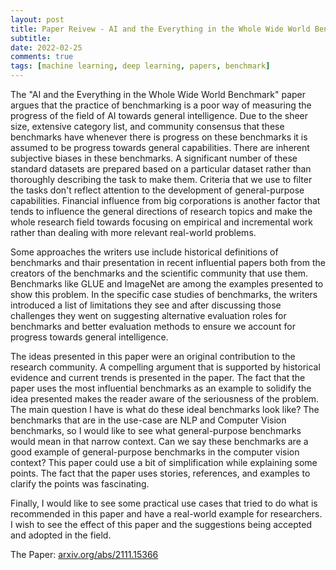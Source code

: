 ```yaml
---
layout: post
title: Paper Reivew - AI and the Everything in the Whole Wide World Benchmark
subtitle: 
date: 2022-02-25
comments: true
tags: [machine learning, deep learning, papers, benchmark]
---
```




The "AI and the Everything in the Whole Wide World Benchmark" paper argues that the practice of benchmarking is a poor way of measuring the progress of the field of AI towards general intelligence. Due to the sheer size, extensive category list, and community consensus that these benchmarks have whenever there is progress on these benchmarks it is assumed to be progress towards general capabilities. There are inherent subjective biases in these benchmarks. A significant number of these standard datasets are prepared based on a particular dataset rather than thoroughly describing the task to make them. Criteria that we use to filter the tasks don't reflect attention to the development of general-purpose capabilities. Financial influence from big corporations is another factor that tends to influence the general directions of research topics and make the whole research field towards focusing on empirical and incremental work rather than dealing with more relevant real-world problems.

Some approaches the writers use include historical definitions of benchmarks and thair presentation in recent influential papers both from the creators of the benchmarks and the scientific community that use them. Benchmarks like GLUE and ImageNet are among the examples presented to show this problem.  In the specific case studies of benchmarks, the writers introduced a list of limitations they see and after discussing those challenges they went on suggesting alternative evaluation roles for benchmarks and better evaluation methods to ensure we account for progress towards general intelligence.

The ideas presented in this paper were an original contribution to the research community. A  compelling argument that is supported by historical evidence and current trends is presented in the paper. The fact that the paper uses the most influential benchmarks as an example to solidify the idea presented makes the reader aware of the seriousness of the problem. The main question I have is what do these ideal benchmarks look like?  The benchmarks that are in the use-case are NLP and Computer Vision benchmarks, so I would like to see what general-purpose benchmarks would mean in that narrow context. Can we say these benchmarks are a good example of general-purpose benchmarks in the computer vision context? This paper could use a bit of simplification while explaining some points. The fact that the paper uses stories, references, and examples to clarify the points was fascinating.

Finally, I would like to see some practical use cases that tried to do what is recommended in this paper and have a real-world example for researchers. I wish to see the effect of this paper and the suggestions being accepted and adopted in the field.


The Paper: [arxiv.org/abs/2111.15366](https://arxiv.org/abs/2111.15366)